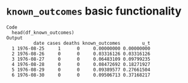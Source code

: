 # `known_outcomes` basic functionality

    Code
      head(df_known_outcomes)
    Output
              date cases deaths known_outcomes        u_t
      1 1976-08-25     1      0     0.00000000 0.00000000
      2 1976-08-26     0      0     0.03316126 0.03316126
      3 1976-08-27     0      0     0.06483109 0.09799235
      4 1976-08-28     0      0     0.08472692 0.18271927
      5 1976-08-29     0      0     0.09389577 0.27661504
      6 1976-08-30     0      0     0.09506713 0.37168217

